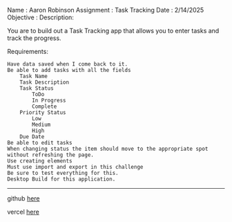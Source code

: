 Name : Aaron Robinson
Assignment : Task Tracking
Date : 2/14/2025
Objective :
Description:

You are to build out a Task Tracking app that allows you to enter tasks and track the progress.

Requirements:

    Have data saved when I come back to it.
    Be able to add tasks with all the fields
        Task Name
        Task Description
        Task Status
            ToDo
            In Progress
            Complete
        Priority Status
            Low
            Medium
            High
        Due Date
    Be able to edit tasks
    When changing status the item should move to the appropriate spot without refreshing the page.
    Use creating elements
    Must use import and export in this challenge
    Be sure to test everything for this.
    Desktop Build for this application.
---

github [here](https://github.com/wraithio/ARobinsonC7TaskTrack)

vercel [here](https://a-robinson-c7-task-track.vercel.app/)
